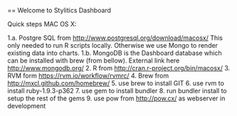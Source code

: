 == Welcome to Stylitics Dashboard

Quick steps MAC OS X:

1.a. Postgre SQL from http://www.postgresql.org/download/macosx/
  This only needed to run R scripts locally.
  Otherwise we use Mongo to render existing data into charts.
1.b. MongoDB is the Dashboard database which can be installed with brew (from bellow). External link here http://www.mongodb.org/
2. R from http://cran.r-project.org/bin/macosx/
3. RVM form https://rvm.io/workflow/rvmrc/
4. Brew from http://mxcl.github.com/homebrew/
5. use brew to install GIT
6. use rvm to install ruby-1.9.3-p362
7. use gem to install bundler
8. run bundler install to setup the rest of the gems
9. use pow from http://pow.cx/ as webserver in development